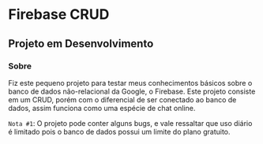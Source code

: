 # Firebase CRUD
## Projeto em Desenvolvimento

### Sobre
Fiz este pequeno projeto para testar meus conhecimentos básicos sobre o banco de dados não-relacional da Google, o Firebase.
Este projeto consiste em um CRUD, porém com o diferencial de ser conectado ao banco de dados, assim funciona como uma espécie de chat online.

`Nota #1`: O projeto pode conter alguns bugs, e vale ressaltar que uso diário é limitado pois o banco de dados possui um limite do plano gratuito.